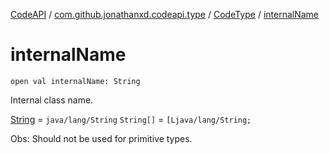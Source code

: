 [CodeAPI](../../index.md) / [com.github.jonathanxd.codeapi.type](../index.md) / [CodeType](index.md) / [internalName](.)

# internalName

`open val internalName: String`

Internal class name.

[String](#) = `java/lang/String`
`String[]` = `[Ljava/lang/String;`

Obs: Should not be used for primitive types.

